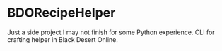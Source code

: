 # BDORecipeHelper
Just a side project I may not finish for some Python experience. CLI for crafting helper in Black Desert Online.
